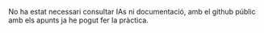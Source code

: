 No ha estat necessari consultar IAs ni documentació, amb el github públic amb els apunts ja he pogut fer la pràctica.

